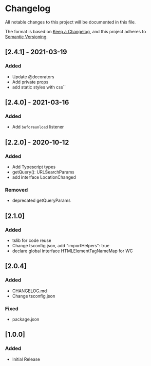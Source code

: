 # Changelog
All notable changes to this project will be documented in this file.

The format is based on [Keep a Changelog](https://keepachangelog.com/en/1.0.0/),
and this project adheres to [Semantic Versioning](https://semver.org/spec/v2.0.0.html).


## [2.4.1] - 2021-03-19
### Added
 - Update @decorators
 - Add private props
 - add static styles with css``

## [2.4.0] - 2021-03-16
### Added
 - Add `beforeunload` listener

## [2.2.0] - 2020-10-12
### Added
 - Add Typescript types
 - getQuery(): URLSearchParams
 - add interface LocationChanged 
### Removed
- deprecated getQueryParams

## [2.1.0] 
### Added
 - tslib for code reuse
 - Change tsconfig.json, add "importHelpers": true
 - declare global interface HTMLElementTagNameMap for WC

## [2.0.4] 
### Added
 - CHANGELOG.md
 - Change tsconfig.json

### Fixed
 - package.json

## [1.0.0] 
### Added
 - Initial Release